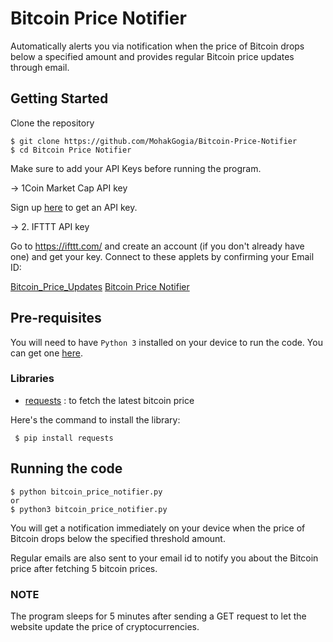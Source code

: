 # Bitcoin Price Notifier

Automatically alerts you via notification when the price of Bitcoin drops below a specified amount and provides regular Bitcoin price updates through email.

## Getting Started

Clone the repository

    $ git clone https://github.com/MohakGogia/Bitcoin-Price-Notifier
    $ cd Bitcoin Price Notifier

Make sure to add your API Keys before running the program.

->  1Coin Market Cap API key

Sign up [here](https://pro.coinmarketcap.com/signup) to get an API key.


->  2. IFTTT API key

Go to https://ifttt.com/ and create an account (if you don't already have one) and get your key.
Connect to these applets by confirming your Email ID:

[Bitcoin_Price_Updates](https://ifttt.com/applets/sW4YJE3H)
[Bitcoin Price Notifier](https://ifttt.com/applets/WQsCmaYw)


## Pre-requisites

You will need to have `Python 3` installed on your device to run the code. You can get one [here](https://www.python.org/downloads/).

### Libraries
* [requests](https://requests.readthedocs.io/en/master/) : to fetch the latest bitcoin price


Here's the command to install the library:

     $ pip install requests


## Running the code

    $ python bitcoin_price_notifier.py
    or
    $ python3 bitcoin_price_notifier.py

You will get a notification immediately on your device when the price of Bitcoin drops below the specified threshold amount.

Regular emails are also sent to your email id to notify you about the Bitcoin price after fetching 5 bitcoin prices.

### NOTE 

The program sleeps for 5 minutes after sending a GET request to let the website update the price of cryptocurrencies.